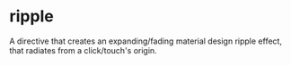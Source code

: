 # ripple
A directive that creates an expanding/fading material design ripple effect, that radiates from a click/touch's origin.
